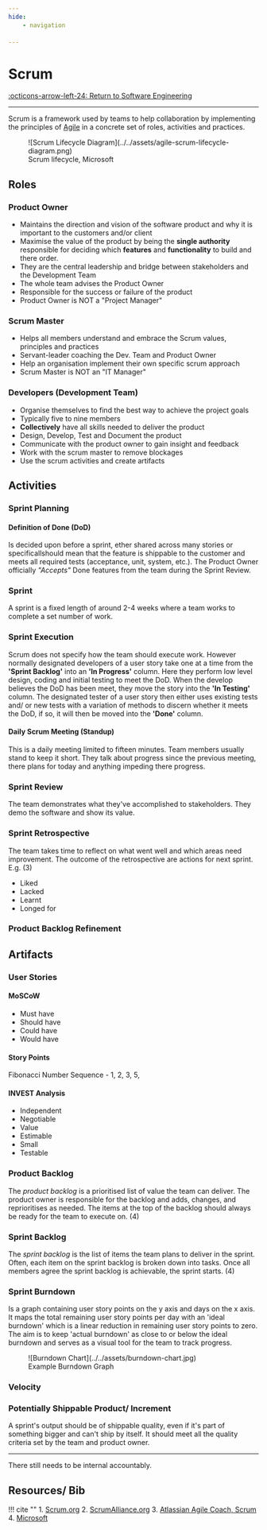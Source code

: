 ```yaml
---
hide:
    - navigation

---
```


# Scrum

[:octicons-arrow-left-24: Return to Software Engineering](/Knowledge-Notebook/Software-Engineering/)

---

Scrum is a framework used by teams to help collaboration by implementing the principles of [Agile](../01_Software-Processes#agile) in a concrete set of roles, activities and practices.

<figure markdown>
  ![Scrum Lifecycle Diagram](../../assets/agile-scrum-lifecycle-diagram.png)
  <figcaption>Scrum lifecycle, Microsoft</figcaption>
</figure>

## Roles

### Product Owner

- Maintains the direction and vision of the software product and why it is important to the customers and/or client
- Maximise the value of the product by being the **single authority** responsible for deciding which **features** and **functionality** to build and there order.
- They are the central leadership and bridge between stakeholders and the Development Team
- The whole team advises the Product Owner
- Responsible for the success or failure of the product
- Product Owner is NOT a "Project Manager"

### Scrum Master

- Helps all members understand and embrace the Scrum values, principles and practices
- Servant-leader coaching the Dev. Team and Product Owner
- Help an organisation implement their own specific scrum approach
- Scrum Master is NOT an "IT Manager"

### Developers (Development Team)

- Organise themselves to find the best way to achieve the project goals
- Typically five to nine members
- **Collectively** have all skills needed to deliver the product
- Design, Develop, Test and Document the product
- Communicate with the product owner to gain insight and feedback
- Work with the scrum master to remove blockages
- Use the scrum activities and create artifacts

## Activities

### Sprint Planning

#### Definition of Done (DoD)

Is decided upon before a sprint, ether shared across many stories or specificallshould mean that the feature is shippable to the customer and meets all required tests (acceptance, unit, system, etc.). The Product Owner officially *"Accepts"* Done features from the team during the Sprint Review.

### Sprint

A sprint is a fixed length of around 2-4 weeks where a team works to complete a set number of work.

### Sprint Execution

Scrum does not specify how the team should execute work. However normally designated developers of a user story take one at a time from the **'Sprint Backlog'** into an **'In Progress'** column. Here they perform low level design, coding and initial testing to meet the DoD. When the develop believes the DoD has been meet, they move the story into the **'In Testing'** column. The designated tester of a user story then either uses existing tests and/ or new tests with a variation of methods to discern whether it meets the DoD, if so, it will then be moved into the **'Done'** column.

#### Daily Scrum Meeting (Standup)

This is a daily meeting limited to fifteen minutes. Team members usually stand to keep it short. They talk about progress since the previous meeting, there plans for today and anything impeding there progress.

### Sprint Review

The team demonstrates what they've accomplished to stakeholders. They demo the software and show its value.

### Sprint Retrospective

The team takes time to reflect on what went well and which areas need improvement. The outcome of the retrospective are actions for next sprint. E.g. (3)

- Liked
- Lacked
- Learnt
- Longed for

### Product Backlog Refinement

## Artifacts

### User Stories

#### MoSCoW

- Must have
- Should have
- Could have
- Would have

#### Story Points

Fibonacci Number Sequence - 1, 2, 3, 5, 

#### INVEST Analysis

- Independent
- Negotiable
- Value
- Estimable
- Small
- Testable

### Product Backlog

The *product backlog* is a prioritised list of value the team can deliver. The product owner is responsible for the backlog and adds, changes, and reprioritises as needed. The items at the top of the backlog should always be ready for the team to execute on. (4)

### Sprint Backlog

The *sprint backlog* is the list of items the team plans to deliver in the sprint. Often, each item on the sprint backlog is broken down into tasks. Once all members agree the sprint backlog is achievable, the sprint starts. (4)

### Sprint Burndown

Is a graph containing user story points on the y axis and days on the x axis. It maps the total remaining user story points per day with an 'ideal burndown' which is a linear reduction in remaining user story points to zero. The aim is to keep 'actual burndown' as close to or below the ideal burndown and serves as a visual tool for the team to track progress.

<figure markdown>
  ![Burndown Chart](../../assets/burndown-chart.jpg)
  <figcaption>Example Burndown Graph</figcaption>
</figure>

### Velocity

### Potentially Shippable Product/ Increment

A sprint's output should be of shippable quality, even if it's part of something bigger and can't ship by itself. It should meet all the quality criteria set by the team and product owner.

---

There still needs to be internal accountably.

## Resources/ Bib

!!! cite ""
    1. [Scrum.org](https://www.scrum.org/)
    2. [ScrumAlliance.org](https://www.scrumalliance.org/)
    3. [Atlassian Agile Coach, Scrum](https://www.atlassian.com/agile/scrum)
    4. [Microsoft](https://docs.microsoft.com/en-us/devops/plan/what-is-scrum)
